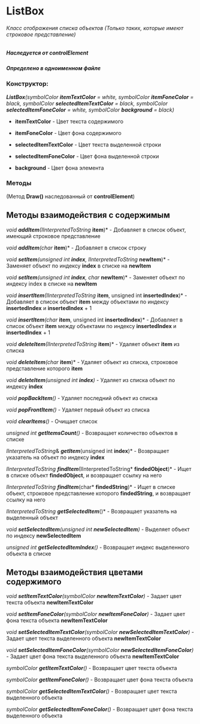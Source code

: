 # ListBox
###### Класс отображения списка объектов (Только таких, которые имеют строковое представление)
##### Наследуется от controlElement
##### Определено в одноименном файле


### Конструктор:

****ListBox***(symbolColor **itemTextColor** = white, symbolColor **itemFoneColor** = black, symbolColor **selectedItemTextColor** = black, symbolColor **selectedItemFoneColor** = white, symbolColor **background** = black)*

* **itemTextColor** - Цвет текста содержимого

* **itemFoneColor** - Цвет фона содержимого

* **selectedItemTextColor** - Цвет текста выделенной строки

* **selectedItemFoneColor** - Цвет фона выделенной строки

* **background** - Цвет фона элемента


### Методы

(Метод **Draw()** наследованный от **controlElement**)


## Методы взаимодействия с содержимым

*void ***addItem***(IInterpretedToString* **item**)* - Добавляет в список объект, имеющий строковое представление

*void ***addItem***(char* **item**)* - Добавляет в список строку

*void ***setItem***(unsigned int **index**, IInterpretedToString* **newItem**)* - Заменяет объект по индексу **index** в списке на **newItem**

*void ***setItem***(unsigned int **index**, char* **newItem**)* - Заменяет объект по индексу index в списке на **newItem**

*void ***insertItem***(IInterpretedToString* **item**, unsigned int **insertedIndex**)* - Добавляет в список объект **item** между объектами по индексу **insertedIndex** и **insertedIndex** + 1

*void ***insertItem***(char* **item**, unsigned int **insertedIndex**)* - Добавляет в список объект **item** между объектами по индексу **insertedIndex** и **insertedIndex** + 1

*void ***deleteItem***(IInterpretedToString* **item**)* - Удаляет объект **item** из списка

*void ***deleteItem***(char* **item**)* - Удаляет объект из списка, строковое представление которого **item**

*void ***deleteItem***(unsigned int **index**)* - Удаляет из списка объект по индексу **index**

*void ***popBackItem***()* - Удаляет последний объект из списка

*void ***popFrontItem***()* - Удаляет первый объект из списка

*void ***clearItems***()* - Очищает список

*unsigned int ***getItemsCount***()* - Возвращает количество объектов в списке

*IInterpretedToString*& ***getItem***(unsigned int **index**)* - Возвращает указатель на объект по индексу **index**

*IInterpretedToString* ***findItem***(IInterpretedToString* **findedObject**)* - Ищет в списке объект **findedObject**, и возвращает ссылку на него

*IInterpretedToString* ***findItem***(char* **findedString**)* - Ищет в списке объект, строковое представление которого **findedString**, и возвращает ссылку на него

*IInterpretedToString* ***getSelectedItem***()* - Возвращает указатель на выделенный объект

*void ***setSelectedItem***(unsigned int **newSelectedItem**)* - Выделяет объект по индексу **newSelectedItem**

*unsigned int ***getSelectedItemIndex***()* - Возвращает индекс выделенного объекта в списке

## Методы взаимодействия цветами содержимого

*void ***setItemTextColor***(symbolColor **newItemTextColor**)* - Задает цвет текста объекта **newItemTextColor**

*void ***setItemFoneColor***(symbolColor **newItemFoneColor**)* - Задает цвет фона текста объекта **newItemTextColor**

*void ***setSelectedItemTextColor***(symbolColor **newSelectedItemTextColor**)* - Задает цвет текста выделенного объекта **newItemTextColor**

*void ***setSelectedItemFoneColor***(symbolColor **newSelectedItemFoneColor**)* - Задает цвет фона текста выделенного объекта **newItemTextColor**

*symbolColor ***getItemTextColor***()* - Возвращает цвет текста объекта

*symbolColor ***getItemFoneColor***()* - Возвращает цвет фона текста объекта

*symbolColor ***getSelectedItemTextColor***()* - Возвращает цвет текста выделенного объекта

*symbolColor ***getSelectedItemFoneColor***()* - Возвращает цвет фона текста выделенного объекта
